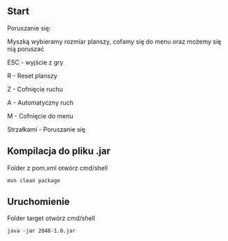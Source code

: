 ## Start
Poruszanie się:

Myszką wybieramy rozmiar planszy, cofamy się do menu oraz możemy się nią poruszać

ESC - wyjście z gry

R - Reset planszy

Z - Cofnięcie ruchu

A - Automatyczny ruch

M - Cofnięcie do menu

Strzałkami - Poruszanie się

## Kompilacja do pliku .jar

Folder z pom.xml otwórz cmd/shell

```mvn clean package```

## Uruchomienie

Folder target otwórz cmd/shell

```java -jar 2048-1.0.jar``` 



